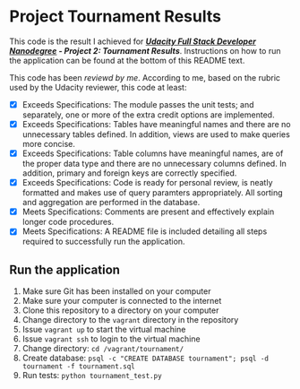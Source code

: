 Project Tournament Results
=============

This code is the result I achieved for ***[Udacity Full Stack Developer Nanodegree](https://www.udacity.com/course/nd004) - Project 2: Tournament Results***.
Instructions on how to run the application can be found at the bottom of this README text.

This code has been *reviewd by me*. According to me, based on the rubric
used by the Udacity reviewer, this code at least:
- [x] Exceeds Specifications: The module passes the unit tests; and
  separately, one or more of the extra credit options are implemented.
- [x] Exceeds Specifications: Tables have meaningful names and there are
  no unnecessary tables defined. In addition, views are used to make
  queries more concise.
- [x] Exceeds Specifications: Table columns have meaningful names, are of
  the proper data type and there are no unnecessary columns defined. In
  addition, primary and foreign keys are correctly specified.
- [x] Exceeds Specifications: Code is ready for personal review, is
  neatly formatted and makes use of query paramters appropriately. All
  sorting and aggregation are performed in the database.
- [x] Meets Specifications: Comments are present and effectively explain
  longer code procedures.
- [x] Meets Specifications: A README file is included detailing all
  steps required to successfully run the application.

## Run the application
1. Make sure Git has been installed on your computer
2. Make sure your computer is connected to the internet
3. Clone this repository to a directory on your computer
4. Change directory to the ```vagrant``` directory in the repository
5. Issue ```vagrant up``` to start the virtual machine
6. Issue ```vagrant ssh``` to login to the virtual machine
7. Change directory: ```cd /vagrant/tournament/```
8. Create database: ```psql -c "CREATE DATABASE tournament"; psql -d tournament -f tournament.sql```
9. Run tests: ```python tournament_test.py```
